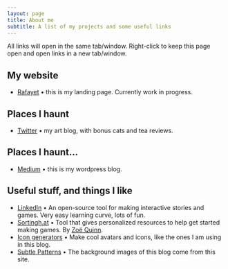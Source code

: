 ```yaml
---
layout: page
title: About me
subtitle: A list of my projects and some useful links
---
```

All links will open in the same tab/window. Right-click to keep this page open and open links in a new tab/window.

## My website

* [Rafayet](http:/https://rafayet13.wordpress.com/) • this is my landing page. Currently work in progress.

## Places I haunt

* [Twitter](https://twitter.com/RafayetHo/) • my art blog, with bonus cats and tea reviews.

## Places I haunt...

* [Medium](https://medium.com/@rafayet13) • this is my wordpress blog.

## Useful stuff, and things I like

* [LinkedIn](https://www.linkedin.com/in/rafayet13/) • An open-source tool for making interactive stories and games. Very easy learning curve, lots of fun.
* [Sortingh.at]() •  Tool that gives personalized resources to help get started making games. By [Zoë Quinn](http://www.unburntwitch.com/).
* [Icon generators]() • Make cool avatars and icons, like the ones I am using in this blog.
* [Subtle Patterns]() • The background images of this blog come from this site.
